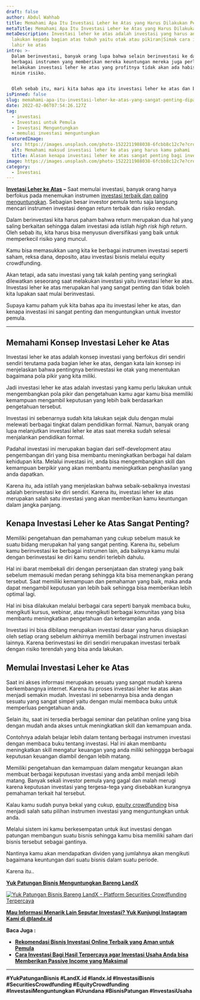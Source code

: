 ```yaml
---
draft: false
author: Abdul Wahhab
title: Memahami Apa Itu Investasi Leher ke Atas yang Harus Dilakukan Pemula
metaTitle: Memahami Apa Itu Investasi Leher ke Atas yang Harus Dilakukan Pemula
metaDescription: Investasi leher ke atas adalah investasi yang harus anda
  lakukan kepada bagian atas tubuh yaitu otak atau pikiran|Simak cara investasi
  lahir ke atas
intro: >-
  Dalam berinvestasi, banyak orang lupa bahwa selain berinvestasi ke dalam
  berbagai instrumen yang memberikan mereka keuntungan mereka juga perlu
  melakukan investasi leher ke atas yang profitnya tidak akan ada habisnya dan
  minim risiko. 


  Oleh sebab itu, mari kita bahas apa itu investasi leher ke atas dan bagaimana investasi satu ini bisa memberikan kamu keuntungan jangka panjang.
isPinned: false
slug: memahami-apa-itu-investasi-leher-ke-atas-yang-sangat-penting-dipahami-investor-pemula
date: 2022-02-06T07:54:26.127Z
tag:
  - investasi
  - Investasi untuk Pemula
  - Investasi Menguntungkan
  - memulai investasi menguntungkan
featuredImage:
  src: https://images.unsplash.com/photo-1522211988038-6fcbb8c12c7e?crop=entropy&cs=tinysrgb&fit=max&fm=jpg&ixid=MnwxMTc3M3wwfDF8c2VhcmNofDUyfHxsZWFybmluZ3xlbnwwfHx8fDE2NDAxNTk2ODU&ixlib=rb-1.2.1&q=80&w=1080
  alt: Memahami maksud investasi leher ke atas yang harus kamu pahami
  title: Alasan kenapa investasi leher ke atas sangat penting bagi investor pemula
image: https://images.unsplash.com/photo-1522211988038-6fcbb8c12c7e?crop=entropy&cs=tinysrgb&fit=max&fm=jpg&ixid=MnwxMTc3M3wwfDF8c2VhcmNofDUyfHxsZWFybmluZ3xlbnwwfHx8fDE2NDAxNTk2ODU&ixlib=rb-1.2.1&q=80&w=1080
category:
  - Investasi
---
```

**[Invetasi Leher ke Atas](https://landx.id/blog/) –** Saat memulai investasi, banyak orang hanya berfokus pada menemukan instrumen [investasi terbaik dan paling menguntungkan](https://landx.id/). Sebagian besar investor pemula tentu saja langsung mencari instrumen investasi dengan return terbaik dan risiko rendah.

Dalam berinvestasi kita harus paham bahwa return merupakan dua hal yang saling berkaitan sehingga dalam investasi ada istilah *high risk high return*. Oleh sebab itu, kita harus bisa menyusun diversifikasi yang baik untuk memperkecil risiko yang muncul.

Kamu bisa memasukkan uang kita ke berbagai instrumen investasi seperti saham, reksa dana, deposito, atau investasi bisnis melalui equity crowdfunding.

Akan tetapi, ada satu investasi yang tak kalah penting yang seringkali dilewatkan seseorang saat melakukan investasi yaitu investasi leher ke atas. Investasi leher ke atas merupakan hal yang sangat penting dan tidak boleh kita lupakan saat mulai berinvestasi.

Supaya kamu paham yuk kita bahas apa itu investasi leher ke atas, dan kenapa investasi ini sangat penting dan menguntungkan untuk investor pemula.

- - -

## Memahami Konsep Investasi Leher ke Atas

Investasi leher ke atas adalah konsep investasi yang berfokus diri sendiri sendiri terutama pada bagian leher ke atas, dengan kata lain konsep ini menjelaskan bahwa pentingnya berinvestasi ke otak yang menentukan bagaimana pola pikir yang kita miliki.

Jadi investasi leher ke atas adalah investasi yang kamu perlu lakukan untuk mengembangkan pola pikir dan pengetahuan kamu agar kamu bisa memiliki kemampuan mengambil keputusan yang lebih baik berdasarkan pengetahuan tersebut.

Investasi ini sebenarnya sudah kita lakukan sejak dulu dengan mulai melewati berbagai tingkat dalam pendidikan formal. Namun, banyak orang lupa melanjutkan investasi leher ke atas saat mereka sudah selesai menjalankan pendidikan formal.

Padahal investasi ini merupakan bagian dari self-development atau pengembangan diri yang bisa membantu meningkatkan berbagai hal dalam kehidupan kita. Melalui investasi ini, anda bisa mengembangkan skill dan kemampuan berpikir yang akan membantu meningkatkan penghasilan yang anda dapatkan.

Karena itu, ada istilah yang menjelaskan bahwa sebaik-sebaiknya investasi adalah berinvestasi ke diri sendiri. Karena itu, investasi leher ke atas merupakan salah satu investasi yang akan memberikan kamu keuntungan dalam jangka panjang.

## Kenapa Investasi Leher ke Atas Sangat Penting?

Memiliki pengetahuan dan pemahaman yang cukup sebelum masuk ke suatu bidang merupakan hal yang sangat penting. Karena itu, sebelum kamu berinvestasi ke berbagai instrumen lain, ada baiknya kamu mulai dengan berinvestasi ke diri kamu sendiri terlebih dahulu.

Hal ini ibarat membekali diri dengan persenjataan dan strategi yang baik sebelum memasuki medan perang sehingga kita bisa memenangkan perang tersebut. Saat memiliki kemampuan dan pemahaman yang baik, maka anda dapat mengambil keputusan yan lebih baik sehingga bisa memberikan lebih optimal lagi.

Hal ini bisa dilakukan melalui berbagai cara seperti banyak membaca buku, mengikuti kursus, webinar, atau mengikuti berbagai komunitas yang bisa membantu meningkatkan pengetahuan dan keterampilan anda.

Investasi ini bisa dibilang merupakan investasi dasar yang harus disiapkan oleh setiap orang sebelum akhirnya memilih berbagai instrumen investasi lainnya. Karena berinvestasi ke diri sendiri merupakan investasi terbaik dengan risiko terendah yang bisa anda lakukan.

## Memulai Investasi Leher ke Atas

Saat ini akses informasi merupakan sesuatu yang sangat mudah karena berkembangnya internet. Karena itu proses investasi leher ke atas akan menjadi semakin mudah. Investasi ini sebenarnya bisa anda dengan sesuatu yang sangat simpel yaitu dengan  mulai membaca buku untuk memperluas pengetahuan anda.

Selain itu, saat ini tersedia berbagai seminar dan pelatihan online yang bisa dengan mudah anda akses untuk meningkatkan skill dan kemampuan anda.

Contohnya adalah belajar lebih dalam tentang berbagai instrumen investasi dengan membaca buku tentang investasi. Hal ini akan membantu meningkatkan skill mengatur keuangan yang anda miliki sehinggga berbagai keputusan keuangan diambil dengan lebih matang.

Memiliki pengetahuan dan kemampuan dalam mengatur keuangan akan membuat berbagai keputusan investasi yang anda ambil menjadi lebih matang. Banyak sekali investor pemula yang gagal dan malah merugi karena keputusan investasi yang tergesa-tega yang disebabkan kurangnya pemahaman terkait hal tersebut.

Kalau kamu sudah punya bekal yang cukup, [equity crowdfunding](https://landx.id/) bisa menjadi salah satu pilihan instrumen investasi yang menguntungkan untuk anda.

Melalui sistem ini kamu berkesempatan untuk ikut investasi dengan patungan membangun suatu bisnis sehingga kamu bisa memiliki saham dari bisnis tersebut sebagai gantinya.

Nantinya kamu akan mendapatkan dividen yang jumlahnya akan mengikuti bagaimana keuntungan dari suatu bisnis dalam suatu periode.

Karena itu..

**[Yuk Patungan Bisnis Menguntungkan Bareng LandX](https://landx.id/)**

[![Yuk Patungan Bisnis Bareng LandX - Platform Securities Crowdfunding Terpercaya](https://accountgram-production.sfo2.cdn.digitaloceanspaces.com/landx_ghost/2021/09/Equity-Crowdfunding-di-Indonesia-1-.png)](https://landx.id/)

**[Mau Informasi Menarik Lain Seputar Investasi? Yuk Kunjungi Instagram Kami di @landx.id](https://www.instagram.com/landx.id/?hl=en)**

**Baca Juga :**

* **[Rekomendasi Bisnis Investasi Online Terbaik yang Aman untuk Pemula](https://landx.id/blog/rekomendasi-bisnis-investasi-online-terbaik-yang-aman-untuk-pemula/)**
* **[Cara  Investasi Bagi Hasil Terpercaya agar Investasi Usaha Anda bisa Memberikan Passive Income yang Maksimal](https://landx.id/blog/investasi-dengan-passive-income-untuk-masa-depan/)**

- - -

**\#YukPatunganBisnis   #LandX.id    #landx.id    #InvestasiBisnis    #SecuritiesCrowdfunding    #EquityCrowdfunding    #InvestasiMenguntungkan    #Urundana    #BisnisPatungan    #InvestasiUsaha**